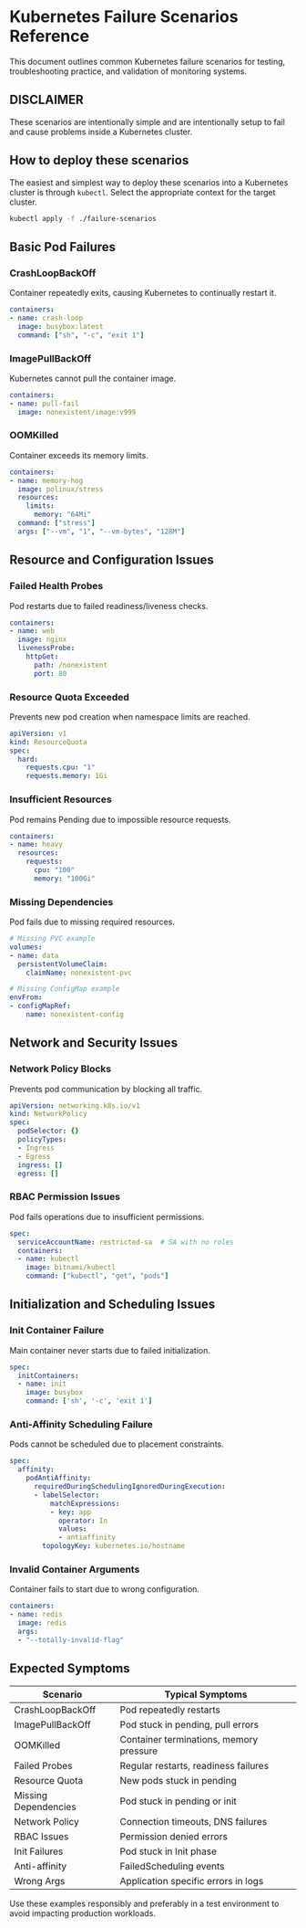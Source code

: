 # Kubernetes Failure Scenarios Reference

This document outlines common Kubernetes failure scenarios for testing, troubleshooting practice, and validation of monitoring systems.

## **DISCLAIMER**

These scenarios are intentionally simple and are intentionally setup to fail and cause problems inside a Kubernetes cluster.

## How to deploy these scenarios

The easiest and simplest way to deploy these scenarios into a Kubernetes cluster is through `kubectl`. Select the appropriate context for the target cluster.

```bash
kubectl apply -f ./failure-scenarios
```

## Basic Pod Failures

### CrashLoopBackOff

Container repeatedly exits, causing Kubernetes to continually restart it.

```yaml
containers:
- name: crash-loop
  image: busybox:latest
  command: ["sh", "-c", "exit 1"]
```

### ImagePullBackOff

Kubernetes cannot pull the container image.

```yaml
containers:
- name: pull-fail
  image: nonexistent/image:v999
```

### OOMKilled

Container exceeds its memory limits.

```yaml
containers:
- name: memory-hog
  image: polinux/stress
  resources:
    limits:
      memory: "64Mi"
  command: ["stress"]
  args: ["--vm", "1", "--vm-bytes", "128M"]
```

## Resource and Configuration Issues

### Failed Health Probes

Pod restarts due to failed readiness/liveness checks.

```yaml
containers:
- name: web
  image: nginx
  livenessProbe:
    httpGet:
      path: /nonexistent
      port: 80
```

### Resource Quota Exceeded

Prevents new pod creation when namespace limits are reached.

```yaml
apiVersion: v1
kind: ResourceQuota
spec:
  hard:
    requests.cpu: "1"
    requests.memory: 1Gi
```

### Insufficient Resources

Pod remains Pending due to impossible resource requests.

```yaml
containers:
- name: heavy
  resources:
    requests:
      cpu: "100"
      memory: "100Gi"
```

### Missing Dependencies

Pod fails due to missing required resources.

```yaml
# Missing PVC example
volumes:
- name: data
  persistentVolumeClaim:
    claimName: nonexistent-pvc

# Missing ConfigMap example
envFrom:
- configMapRef:
    name: nonexistent-config
```

## Network and Security Issues

### Network Policy Blocks

Prevents pod communication by blocking all traffic.

```yaml
apiVersion: networking.k8s.io/v1
kind: NetworkPolicy
spec:
  podSelector: {}
  policyTypes:
  - Ingress
  - Egress
  ingress: []
  egress: []
```

### RBAC Permission Issues

Pod fails operations due to insufficient permissions.

```yaml
spec:
  serviceAccountName: restricted-sa  # SA with no roles
  containers:
  - name: kubectl
    image: bitnami/kubectl
    command: ["kubectl", "get", "pods"]
```

## Initialization and Scheduling Issues

### Init Container Failure

Main container never starts due to failed initialization.

```yaml
spec:
  initContainers:
  - name: init
    image: busybox
    command: ['sh', '-c', 'exit 1']
```

### Anti-Affinity Scheduling Failure

Pods cannot be scheduled due to placement constraints.

```yaml
spec:
  affinity:
    podAntiAffinity:
      requiredDuringSchedulingIgnoredDuringExecution:
      - labelSelector:
          matchExpressions:
          - key: app
            operator: In
            values:
            - antiaffinity
        topologyKey: kubernetes.io/hostname
```

### Invalid Container Arguments

Container fails to start due to wrong configuration.

```yaml
containers:
- name: redis
  image: redis
  args:
  - "--totally-invalid-flag"
```

## Expected Symptoms

| Scenario | Typical Symptoms |
|----------|-----------------|
| CrashLoopBackOff | Pod repeatedly restarts |
| ImagePullBackOff | Pod stuck in pending, pull errors |
| OOMKilled | Container terminations, memory pressure |
| Failed Probes | Regular restarts, readiness failures |
| Resource Quota | New pods stuck in pending |
| Missing Dependencies | Pod stuck in pending or init |
| Network Policy | Connection timeouts, DNS failures |
| RBAC Issues | Permission denied errors |
| Init Failures | Pod stuck in Init phase |
| Anti-affinity | FailedScheduling events |
| Wrong Args | Application specific errors in logs |

Use these examples responsibly and preferably in a test environment to avoid impacting production workloads.
